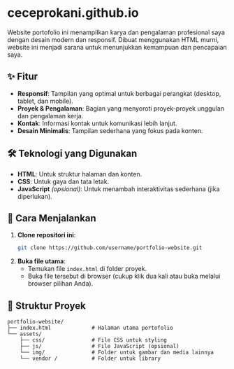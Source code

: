 # ceceprokani.github.io

Website portofolio ini menampilkan karya dan pengalaman profesional saya dengan desain modern dan responsif. Dibuat menggunakan HTML murni, website ini menjadi sarana untuk menunjukkan kemampuan dan pencapaian saya.

## ✨ Fitur

- **Responsif**: Tampilan yang optimal untuk berbagai perangkat (desktop, tablet, dan mobile).
- **Proyek & Pengalaman**: Bagian yang menyoroti proyek-proyek unggulan dan pengalaman kerja.
- **Kontak**: Informasi kontak untuk komunikasi lebih lanjut.
- **Desain Minimalis**: Tampilan sederhana yang fokus pada konten.

## 🛠 Teknologi yang Digunakan

- **HTML**: Untuk struktur halaman dan konten.
- **CSS**: Untuk gaya dan tata letak.
- **JavaScript** *(opsional)*: Untuk menambah interaktivitas sederhana (jika diperlukan).

## 🚀 Cara Menjalankan

1. **Clone repositori ini**:
    ```bash
    git clone https://github.com/username/portfolio-website.git
    ```
2. **Buka file utama**:
    - Temukan file `index.html` di folder proyek.
    - Buka file tersebut di browser (cukup klik dua kali atau buka melalui browser pilihan Anda).

## 📂 Struktur Proyek

```plaintext
portfolio-website/
├── index.html             # Halaman utama portofolio
└── assets/
    ├── css/               # File CSS untuk styling
    ├── js/                # File JavaScript (opsional)
    └── img/               # Folder untuk gambar dan media lainnya
    └── vendor /           # Folder untuk library 